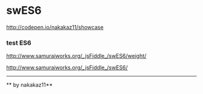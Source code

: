 # swES6
http://codepen.io/nakakaz11/showcase
### test ES6
http://www.samuraiworks.org/_jsFiddle_/swES6/weight/

http://www.samuraiworks.org/_jsFiddle_/swES6/

***
** by nakakaz11**